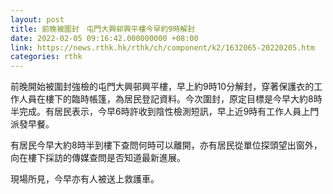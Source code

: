 ```yaml
---
layout: post
title: 前晚被圍封　屯門大興邨興平樓今早約9時解封　
date: 2022-02-05 09:16:42.000000000 +08:00
link: https://news.rthk.hk/rthk/ch/component/k2/1632065-20220205.htm
categories: rthk
---
```


前晚開始被圍封強檢的屯門大興邨興平樓，早上約9時10分解封，穿著保護衣的工作人員在樓下的臨時帳篷，為居民登記資料。今次圍封，原定目標是今早大約8時半完成。有居民表示，今早6時許收到陰性檢測短訊，早上近9時有工作人員上門派發早餐。

有居民今早大約8時半到樓下查問何時可以離開，亦有居民從單位探頭望出窗外，向在樓下採訪的傳媒查問是否知道最新進展。

現場所見，今早亦有人被送上救護車。
